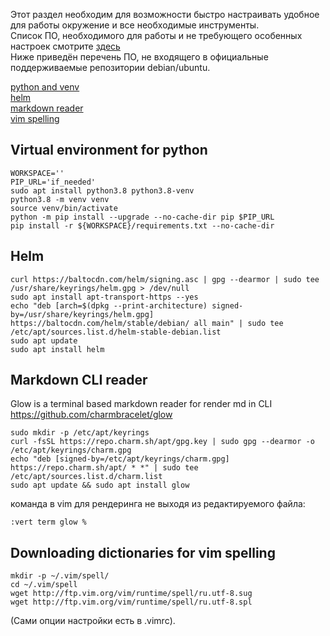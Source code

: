 Этот раздел необходим для возможности быстро настраивать удобное для работы окружение и все необходимые инструменты.<br>
Список ПО, необходимого для работы и не требующего особенных настроек смотрите [здесь](package_list.md)<br>
Ниже приведён перечень ПО, не входящего в официальные поддерживаемые репозитории debian/ubuntu.<br>

[python and venv](#virtual-environment-for-python)<br>
[helm](#helm)<br>
[markdown reader](#markdown-cli-reader)<br>
[vim spelling](#downloading-dictionaries-for-vim-spelling)

## Virtual environment for python
```
WORKSPACE=''
PIP_URL='if_needed'
sudo apt install python3.8 python3.8-venv
python3.8 -m venv venv
source venv/bin/activate
python -m pip install --upgrade --no-cache-dir pip $PIP_URL
pip install -r ${WORKSPACE}/requirements.txt --no-cache-dir
```

## Helm
```
curl https://baltocdn.com/helm/signing.asc | gpg --dearmor | sudo tee /usr/share/keyrings/helm.gpg > /dev/null
sudo apt install apt-transport-https --yes
echo "deb [arch=$(dpkg --print-architecture) signed-by=/usr/share/keyrings/helm.gpg] https://baltocdn.com/helm/stable/debian/ all main" | sudo tee /etc/apt/sources.list.d/helm-stable-debian.list
sudo apt update
sudo apt install helm
```

## Markdown CLI reader
Glow is a terminal based markdown reader for render md in CLI<br>
https://github.com/charmbracelet/glow<br>
```
sudo mkdir -p /etc/apt/keyrings
curl -fsSL https://repo.charm.sh/apt/gpg.key | sudo gpg --dearmor -o /etc/apt/keyrings/charm.gpg
echo "deb [signed-by=/etc/apt/keyrings/charm.gpg] https://repo.charm.sh/apt/ * *" | sudo tee /etc/apt/sources.list.d/charm.list
sudo apt update && sudo apt install glow
```
команда в vim для рендеринга не выходя из редактируемого файла:
```
:vert term glow %
```

## Downloading dictionaries for vim spelling
```
mkdir -p ~/.vim/spell/
cd ~/.vim/spell
wget http://ftp.vim.org/vim/runtime/spell/ru.utf-8.sug
wget http://ftp.vim.org/vim/runtime/spell/ru.utf-8.spl
```
(Сами опции настройки есть в .vimrc).

